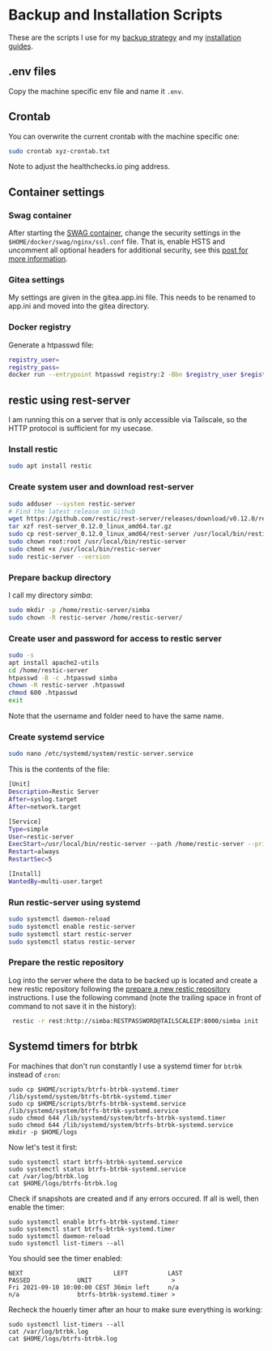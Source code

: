 # Backup and Installation Scripts
These are the scripts I use for my [backup strategy](https://mutschler.eu/linux/backup) and my [installation guides](https://mutschler.eu/linux/install-guides).

## .env files
Copy the machine specific env file and name it `.env`.

## Crontab
You can overwrite the current crontab with the machine specific one:
```sh
sudo crontab xyz-crontab.txt
```
Note to adjust the healthchecks.io ping address.

## Container settings

### Swag container
After starting the [SWAG container](https://docs.linuxserver.io/general/swag), change the security settings in the `$HOME/docker/swag/nginx/ssl.conf` file. That is, enable HSTS and uncomment all optional headers for additional security, see this [post for more information](https://discourse.linuxserver.io/t/further-discussion-on-optional-swag-headers/3367).

### Gitea settings
My settings are given in the gitea.app.ini file. This needs to be renamed to app.ini and moved into the gitea directory.

### Docker registry
Generate a htpasswd file:
```sh
registry_user=
registry_pass=
docker run --entrypoint htpasswd registry:2 -Bbn $registry_user $registry_pass > ${DOCKER_REGISTRY_ROOT}/auth/htpasswd
```

## restic using rest-server
I am running this on a server that is only accessible via Tailscale, so the HTTP protocol is sufficient for my usecase.

### Install restic
```sh
sudo apt install restic
```

### Create system user and download rest-server
```sh
sudo adduser --system restic-server
# Find the latest release on Github
wget https://github.com/restic/rest-server/releases/download/v0.12.0/rest-server_0.12.0_linux_amd64.tar.gz
tar xzf rest-server_0.12.0_linux_amd64.tar.gz
sudo cp rest-server_0.12.0_linux_amd64/rest-server /usr/local/bin/restic-server
sudo chown root:root /usr/local/bin/restic-server
sudo chmod +x /usr/local/bin/restic-server
sudo restic-server --version
```

### Prepare backup directory
I call my directory *simba*:
```sh
sudo mkdir -p /home/restic-server/simba
sudo chown -R restic-server /home/restic-server/
```

### Create user and password for access to restic server
```sh
sudo -s
apt install apache2-utils
cd /home/restic-server
htpasswd -B -c .htpasswd simba
chown -R restic-server .htpasswd
chmod 600 .htpasswd
exit
```
Note that the username and folder need to have the same name.

### Create systemd service
```sh
sudo nano /etc/systemd/system/restic-server.service
```
This is the contents of the file:
```sh
[Unit]
Description=Restic Server
After=syslog.target
After=network.target

[Service]
Type=simple
User=restic-server
ExecStart=/usr/local/bin/restic-server --path /home/restic-server --private-repos --append-only
Restart=always
RestartSec=5

[Install]
WantedBy=multi-user.target
```

### Run restic-server using systemd
```sh
sudo systemctl daemon-reload
sudo systemctl enable restic-server
sudo systemctl start restic-server
sudo systemctl status restic-server
```

### Prepare the restic repository
Log into the server where the data to be backed up is located and create a new restic repository following the [prepare a new restic repository](https://restic.readthedocs.io/en/latest/030_preparing_a_new_repo.html) instructions. I use the following command (note the trailing space in front of command to not save it in the history):
```sh
 restic -r rest:http://simba:RESTPASSWORD@TAILSCALEIP:8000/simba init
```

## Systemd timers for btrbk
For machines that don't run constantly I use a systemd timer for `btrbk` instead of `cron`:

```
sudo cp $HOME/scripts/btrfs-btrbk-systemd.timer /lib/systemd/system/btrfs-btrbk-systemd.timer
sudo cp $HOME/scripts/btrfs-btrbk-systemd.service /lib/systemd/system/btrfs-btrbk-systemd.service
sudo chmod 644 /lib/systemd/system/btrfs-btrbk-systemd.timer
sudo chmod 644 /lib/systemd/system/btrfs-btrbk-systemd.service
mkdir -p $HOME/logs
```
Now let's test it first:
```
sudo systemctl start btrfs-btrbk-systemd.service
sudo systemctl status btrfs-btrbk-systemd.service
cat /var/log/btrbk.log
cat $HOME/logs/btrfs-btrbk.log
```
Check if snapshots are created and if any errors occured. If all is well, then enable the timer:
```
sudo systemctl enable btrfs-btrbk-systemd.timer
sudo systemctl start btrfs-btrbk-systemd.timer
sudo systemctl daemon-reload
sudo systemctl list-timers --all
```
You should see the timer enabled:
```
NEXT                         LEFT           LAST                         PASSED             UNIT                      >
Fri 2021-09-10 10:00:00 CEST 36min left     n/a                          n/a                btrfs-btrbk-systemd.timer >
```
Recheck the houerly timer after an hour to make sure everything is working:
```
sudo systemctl list-timers --all
cat /var/log/btrbk.log
cat $HOME/logs/btrfs-btrbk.log
``` 
